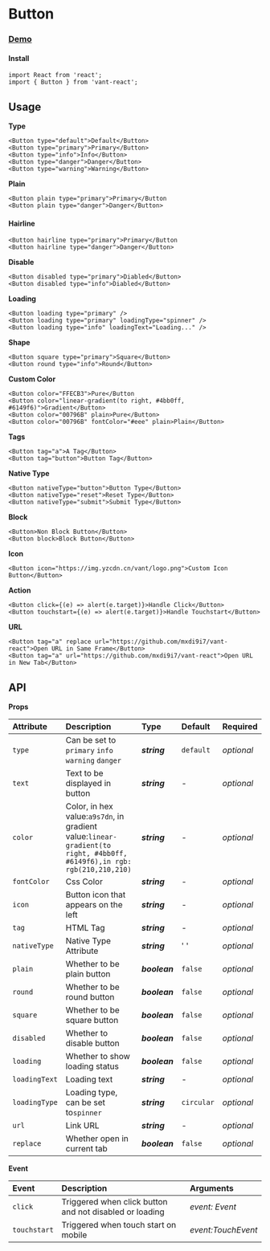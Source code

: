 # Button

### [Demo](https://vant.bctc.io/?path=/story/button--button-types)

#### Install

```text
import React from 'react';
import { Button } from 'vant-react';
```

## Usage

**Type**

```text
<Button type="default">Default</Button>
<Button type="primary">Primary</Button>
<Button type="info">Info</Button>
<Button type="danger">Danger</Button>
<Button type="warning">Warning</Button>
```

**Plain**

```text
<Button plain type="primary">Primary</Button
<Button plain type="danger">Danger</Button>
```

#### Hairline

```text
<Button hairline type="primary">Primary</Button
<Button hairline type="danger">Danger</Button>
```

**Disable**

```text
<Button disabled type="primary">Diabled</Button>
<Button disabled type="info">Diabled</Button>
```

**Loading**

```text
<Button loading type="primary" />
<Button loading type="primary" loadingType="spinner" />
<Button loading type="info" loadingText="Loading..." />
```

**Shape**

```text
<Button square type="primary">Square</Button>
<Button round type="info">Round</Button>
```

**Custom Color**

```text
<Button color="FFECB3">Pure</Button
<Button color="linear-gradient(to right, #4bb0ff, #6149f6)">Gradient</Button>
<Button color="00796B" plain>Pure</Button>
<Button color="00796B" fontColor="#eee" plain>Plain</Button>
```

**Tags**

```text
<Button tag="a">A Tag</Button>
<Button tag="button">Button Tag</Button>
```

**Native Type**

```text
<Button nativeType="button">Button Type</Button>
<Button nativeType="reset">Reset Type</Button>
<Button nativeType="submit">Submit Type</Button>
```

**Block**

```text
<Button>Non Block Button</Button>
<Button block>Block Button</Button>
```

**Icon**

```text
<Button icon="https://img.yzcdn.cn/vant/logo.png">Custom Icon Button</Button>
```

**Action**

```text
<Button click={(e) => alert(e.target)}>Handle Click</Button>
<Button touchstart={(e) => alert(e.target)}>Handle Touchstart</Button>
```

**URL**

```text
<Button tag="a" replace url="https://github.com/mxdi9i7/vant-react">Open URL in Same Frame</Button>
<Button tag="a" url="https://github.com/mxdi9i7/vant-react">Open URL in New Tab</Button>
```

## API

**Props**

| Attribute | Description | Type | Default | Required |
| :--- | :--- | :--- | :--- | :--- |
| `type` | Can be set to `primary` `info` `warning` `danger` | _**string**_ | `default` | _optional_ |
| `text` | Text to be displayed in button | _**string**_ | - | _optional_ |
| `color` | Color, in hex value:`a9s7dn`, in gradient value:`linear-gradient(to right, #4bb0ff, #6149f6),in rgb: rgb(210,210,210)` | _**string**_ | - | _optional_ |
| `fontColor` | Css Color  | _**string**_ | - | _optional_ |
| `icon` | Button icon that appears on the left | _**string**_ | - | _optional_ |
| `tag` | HTML Tag | _**string**_ | - | _optional_ |
| `nativeType` | Native Type Attribute | _**string**_ | ' ' | _optional_ |
| `plain` | Whether to be plain button | _**boolean**_ | `false` | _optional_ |
| `round` | Whether to be round button | _**boolean**_ | `false` | _optional_ |
| `square` | Whether to be square button | _**boolean**_ | `false` | _optional_ |
| `disabled` | Whether to disable button | _**boolean**_ | `false` | _optional_ |
| `loading` | Whether to show loading status | _**boolean**_ | `false` | _optional_ |
| `loadingText` | Loading text | _**string**_ | - | _optional_ |
| `loadingType` | Loading type, can be set to`spinner` | _**string**_ | `circular` | _optional_ |
| `url` | Link URL | _**string**_ | - | _optional_ |
| `replace` | Whether open in current tab | _**boolean**_ | `false` | _optional_ |

**Event**

| Event | Description | Arguments |
| :--- | :--- | :--- |
| `click` | Triggered when click button and not disabled or loading | _event: Event_ |
| `touchstart` | Triggered when touch start on mobile | _event:TouchEvent_ |

